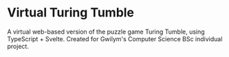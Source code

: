 # Virtual Turing Tumble
A virtual web-based version of the puzzle game Turing Tumble, using TypeScript + Svelte.
Created for Gwilym's Computer Science BSc individual project.
